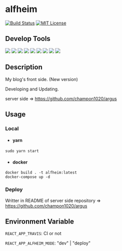 # alfheim

[![Build Status](https://travis-ci.com/champon1020/alfheim.svg?token=aSPPKuPzB5pbM6AFGxtS&branch=master)](https://travis-ci.com/champon1020/alfheim)
[![MIT License](http://img.shields.io/badge/license-MIT-blue.svg?style=flat)](LICENSE)

## Develop Tools

[![](https://img.shields.io/badge/typescript-~3.7.2-blue)](https://github.com/microsoft/TypeScript)
[![](https://img.shields.io/badge/react-^16.12.0-yellow)](https://github.com/facebook/react)
[![](https://img.shields.io/badge/reactrouter-^5.1.2-yellow)](https://github.com/ReactTraining/react-router)
[![](https://img.shields.io/badge/redux-^7.1.3-orange)](https://github.com/reduxjs/redux)
[![](https://img.shields.io/badge/highlight.js-^9.18.1-orange)](https://github.com/highlightjs/highlight.js/)
[![](https://img.shields.io/badge/axios-^0.19.2-red)](https://github.com/axios/axios)
[![](https://img.shields.io/badge/chart.js-^2.9.3-yellow)](https://github.com/chartjs/Chart.js)
[![](https://img.shields.io/badge/openapi-3.0-green)](https://github.com/OAI/OpenAPI-Specification)
[![](https://img.shields.io/badge/mathjax-v3-yellow)](https://github.com/mathjax/MathJax-src)

## Description
My blog's front side. (New version)

Developing and Updating.

server side => https://github.com/champon1020/argus

## Usage

### Local

- #### yarn

```
sudo yarn start
```

- #### docker

```
docker build . -t alfheim:latest
docker-compose up -d
```

### Deploy

Writter in README of server side repository => https://github.com/champon1020/argus

## Environment Variable

```REACT_APP_TRAVIS```: CI or not

```REACT_APP_ALFHEIM_MODE```: "dev" | "deploy"